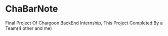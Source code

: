 # ChaBarNote
Final Project Of Chargoon BackEnd Internship, This Project Completed By a Team(4  other and me)
